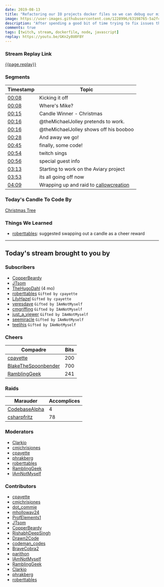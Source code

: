 ```yaml
---
date: 2019-08-13 
title: "Refactoring our IO projects docker files so we can debug our microservices"
image: https://user-images.githubusercontent.com/1228996/63198765-5a2fcc80-c041-11e9-94b2-30b096a7fa80.png
description: "After spending a good bit of time trying to fix issues that allow us to debug against our running containers, we moved on to review pull requests for other projects."
comments: true
tags: [twitch, stream, dockerfile, node, javascript]
replay: https://youtu.be/GKn2y8U0FBY
---
```


### Stream Replay Link

[{{page.replay}}]({{page.replay}})

<!--more-->

### Segments

| Timestamp | Topic
| ---       | ---
| [00:08]({{page.replay}}?t=496.848) | Kicking it off |
| [00:08]({{page.replay}}?t=529.914) | Where's Mike? |
| [00:15]({{page.replay}}?t=948.727) | Candle Winner - Christmas |
| [00:16]({{page.replay}}?t=968.592) | @theMichaelJolley pretends to work. |
| [00:16]({{page.replay}}?t=993.914) | @theMichaelJolley shows off his booboo |
| [00:28]({{page.replay}}?t=1703.18) | And away we go! |
| [00:45]({{page.replay}}?t=2733.579) | finally, some code! |
| [00:54]({{page.replay}}?t=3254.078) | twitch sings |
| [00:56]({{page.replay}}?t=3373.027) | special guest info |
| [03:13]({{page.replay}}?t=11626.177) | Starting to work on the Aviary project |
| [03:53]({{page.replay}}?t=14000.475) | its all going off now |
| [04:09]({{page.replay}}?t=14945.366) | Wrapping up and raid to [callowcreation](https://twitch.tv/callowcreation) |

### Today's Candle To Code By

[Christmas Tree](https://amzn.to/2Djr7R0)

### Things We Learned

- [roberttables](https://twitch.tv/roberttables): suggested swapping out a candle as a cheer reward

---

## Today's stream brought to you by

### Subscribers

- [CopperBeardy](https://twitch.tv/copperbeardy)
- [JTsom](https://twitch.tv/jtsom)
- [TheHugoDahl](https://twitch.tv/thehugodahl) (4 mo)
- [roberttables](https://twitch.tv/roberttables) `Gifted by cpayette`
- [LilyHazel](https://twitch.tv/lilyhazel) `Gifted by cpayette`
- [veresdave](https://twitch.tv/veresdave) `Gifted by IAmNotMyself`
- [cmgriffing](https://twitch.tv/cmgriffing) `Gifted by IAmNotMyself`
- [just_a_viewer](https://twitch.tv/just_a_viewer) `Gifted by IAmNotMyself`
- [seemiracle](https://twitch.tv/seemiracle) `Gifted by IAmNotMyself`
- [teelihis](https://twitch.tv/teelihis) `Gifted by IAmNotMyself`

### Cheers

| Compadre            | Bits        |
| ---                 | ---         |
| [cpayette](https://twitch.tv/cpayette) | 200 |
| [BlakeTheSpoonbender](https://twitch.tv/blakethespoonbender) | 700 |
| [RamblingGeek](https://twitch.tv/ramblinggeek) | 241 |

### Raids

| Marauder            | Accomplices |
| ---                 | ---         |
| [CodebaseAlpha](https://twitch.tv/codebasealpha) | 4 |
| [csharpfritz](https://twitch.tv/csharpfritz) | 78 |

### Moderators

- [Clarkio](https://twitch.tv/clarkio)
- [cmjchrisjones](https://twitch.tv/cmjchrisjones)
- [cpayette](https://twitch.tv/cpayette)
- [phrakberg](https://twitch.tv/phrakberg)
- [roberttables](https://twitch.tv/roberttables)
- [RamblingGeek](https://twitch.tv/ramblinggeek)
- [IAmNotMyself](https://twitch.tv/iamnotmyself)

### Contributors

- [cpayette](https://twitch.tv/cpayette)
- [cmjchrisjones](https://twitch.tv/cmjchrisjones)
- [dot_commie](https://twitch.tv/dot_commie)
- [mholloway24](https://twitch.tv/mholloway24)
- [ProfElements1](https://twitch.tv/profelements1)
- [JTsom](https://twitch.tv/jtsom)
- [CopperBeardy](https://twitch.tv/copperbeardy)
- [RishabhDeepSingh](https://twitch.tv/rishabhdeepsingh)
- [Drawn2Code](https://twitch.tv/drawn2code)
- [codeman_codes](https://twitch.tv/codeman_codes)
- [BraveCobra2](https://twitch.tv/bravecobra2)
- [parithon](https://twitch.tv/parithon)
- [IAmNotMyself](https://twitch.tv/iamnotmyself)
- [RamblingGeek](https://twitch.tv/ramblinggeek)
- [Clarkio](https://twitch.tv/clarkio)
- [phrakberg](https://twitch.tv/phrakberg)
- [roberttables](https://twitch.tv/roberttables)
